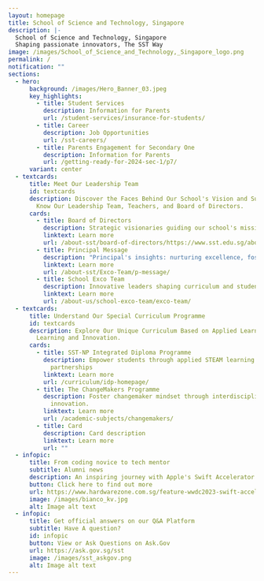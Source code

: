 ```yaml
---
layout: homepage
title: School of Science and Technology, Singapore
description: |-
  School of Science and Technology, Singapore
  Shaping passionate innovators, The SST Way
image: /images/School_of_Science_and_Technology,_Singapore_logo.png
permalink: /
notification: ""
sections:
  - hero:
      background: /images/Hero_Banner_03.jpeg
      key_highlights:
        - title: Student Services
          description: Information for Parents
          url: /student-services/insurance-for-students/
        - title: Career
          description: Job Opportunities
          url: /sst-careers/
        - title: Parents Engagement for Secondary One
          description: Information for Parents
          url: /getting-ready-for-2024-sec-1/p7/
      variant: center
  - textcards:
      title: Meet Our Leadership Team
      id: textcards
      description: Discover the Faces Behind Our School's Vision and Success. Get to
        Know Our Leadership Team, Teachers, and Board of Directors.
      cards:
        - title: Board of Directors
          description: Strategic visionaries guiding our school's mission.
          linktext: Learn more
          url: /about-sst/board-of-directors/https://www.sst.edu.sg/about-sst/board-of-directors/
        - title: Principal Message
          description: "Principal's insights: nurturing excellence, fostering growth"
          linktext: Learn more
          url: /about-sst/Exco-Team/p-message/
        - title: School Exco Team
          description: Innovative leaders shaping curriculum and student success.
          linktext: Learn more
          url: /about-us/school-exco-team/exco-team/
  - textcards:
      title: Understand Our Special Curriculum Programme
      id: textcards
      description: Explore Our Unique Curriculum Based on Applied Learning, Integrated
        Learning and Innovation.
      cards:
        - title: SST-NP Integrated Diploma Programme
          description: Empower students through applied STEAM learning and industry
            partnerships
          linktext: Learn more
          url: /curriculum/idp-homepage/
        - title: The ChangeMakers Programme
          description: Foster changemaker mindset through interdisciplinary learning and
            innovation.
          linktext: Learn more
          url: /academic-subjects/changemakers/
        - title: Card
          description: Card description
          linktext: Learn more
          url: ""
  - infopic:
      title: From coding novice to tech mentor
      subtitle: Alumni news
      description: An inspiring journey with Apple's Swift Accelerator Programme
      button: Click here to find out more
      url: https://www.hardwarezone.com.sg/feature-wwdc2023-swift-accelerator-programme-apple
      image: /images/bianco_kv.jpg
      alt: Image alt text
  - infopic:
      title: Get official answers on our Q&A Platform
      subtitle: Have A question?
      id: infopic
      button: View or Ask Questions on Ask.Gov
      url: https://ask.gov.sg/sst
      image: /images/sst_askgov.png
      alt: Image alt text
---
```

